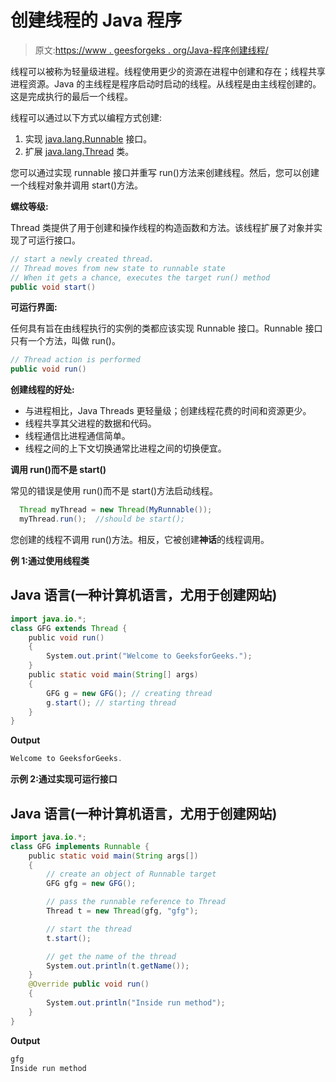 # 创建线程的 Java 程序

> 原文:[https://www . geesforgeks . org/Java-程序创建线程/](https://www.geeksforgeeks.org/java-program-to-create-a-thread/)

线程可以被称为轻量级进程。线程使用更少的资源在进程中创建和存在；线程共享进程资源。Java 的主线程是程序启动时启动的线程。从线程是由主线程创建的。这是完成执行的最后一个线程。

线程可以通过以下方式以编程方式创建:

1.  实现 [java.lang.Runnable](https://www.geeksforgeeks.org/runnable-interface-in-java/) 接口。
2.  扩展 [java.lang.Thread](https://www.geeksforgeeks.org/java-lang-thread-class-java/) 类。

您可以通过实现 runnable 接口并重写 run()方法来创建线程。然后，您可以创建一个线程对象并调用 start()方法。

**螺纹等级:**

Thread 类提供了用于创建和操作线程的构造函数和方法。该线程扩展了对象并实现了可运行接口。

```java
// start a newly created thread.
// Thread moves from new state to runnable state
// When it gets a chance, executes the target run() method
public void start()  
```

**可运行界面:**

任何具有旨在由线程执行的实例的类都应该实现 Runnable 接口。Runnable 接口只有一个方法，叫做 run()。

```java
// Thread action is performed
public void run() 
```

**创建线程的好处:**

*   与进程相比，Java Threads 更轻量级；创建线程花费的时间和资源更少。
*   线程共享其父进程的数据和代码。
*   线程通信比进程通信简单。
*   线程之间的上下文切换通常比进程之间的切换便宜。

**调用 run()而不是 start()**

常见的错误是使用 run()而不是 start()方法启动线程。

```java
  Thread myThread = new Thread(MyRunnable());
  myThread.run();  //should be start();
```

您创建的线程不调用 run()方法。相反，它被创建**神话**的线程调用。

**例 1:通过使用线程类**

## Java 语言(一种计算机语言，尤用于创建网站)

```java
import java.io.*;
class GFG extends Thread {
    public void run()
    {
        System.out.print("Welcome to GeeksforGeeks.");
    }
    public static void main(String[] args)
    {
        GFG g = new GFG(); // creating thread
        g.start(); // starting thread
    }
}
```

**Output**

```java
Welcome to GeeksforGeeks.
```

**示例 2:通过实现可运行接口**

## Java 语言(一种计算机语言，尤用于创建网站)

```java
import java.io.*;
class GFG implements Runnable {
    public static void main(String args[])
    {
        // create an object of Runnable target
        GFG gfg = new GFG();

        // pass the runnable reference to Thread
        Thread t = new Thread(gfg, "gfg");

        // start the thread
        t.start();

        // get the name of the thread
        System.out.println(t.getName());
    }
    @Override public void run()
    {
        System.out.println("Inside run method");
    }
}
```

**Output**

```java
gfg
Inside run method
```